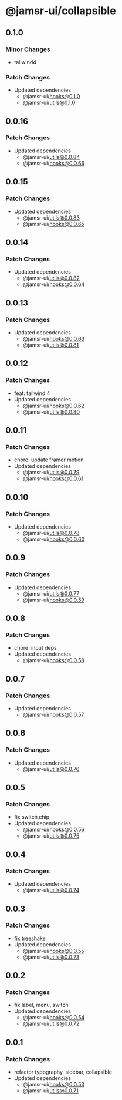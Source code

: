 # @jamsr-ui/collapsible

## 0.1.0

### Minor Changes

- tailwind4

### Patch Changes

- Updated dependencies
  - @jamsr-ui/hooks@0.1.0
  - @jamsr-ui/utils@0.1.0

## 0.0.16

### Patch Changes

- Updated dependencies
  - @jamsr-ui/utils@0.0.84
  - @jamsr-ui/hooks@0.0.66

## 0.0.15

### Patch Changes

- Updated dependencies
  - @jamsr-ui/utils@0.0.83
  - @jamsr-ui/hooks@0.0.65

## 0.0.14

### Patch Changes

- Updated dependencies
  - @jamsr-ui/utils@0.0.82
  - @jamsr-ui/hooks@0.0.64

## 0.0.13

### Patch Changes

- Updated dependencies
  - @jamsr-ui/hooks@0.0.63
  - @jamsr-ui/utils@0.0.81

## 0.0.12

### Patch Changes

- feat: tailwind 4
- Updated dependencies
  - @jamsr-ui/hooks@0.0.62
  - @jamsr-ui/utils@0.0.80

## 0.0.11

### Patch Changes

- chore: update framer motion
- Updated dependencies
  - @jamsr-ui/utils@0.0.79
  - @jamsr-ui/hooks@0.0.61

## 0.0.10

### Patch Changes

- Updated dependencies
  - @jamsr-ui/utils@0.0.78
  - @jamsr-ui/hooks@0.0.60

## 0.0.9

### Patch Changes

- Updated dependencies
  - @jamsr-ui/utils@0.0.77
  - @jamsr-ui/hooks@0.0.59

## 0.0.8

### Patch Changes

- chore: input deps
- Updated dependencies
  - @jamsr-ui/hooks@0.0.58

## 0.0.7

### Patch Changes

- Updated dependencies
  - @jamsr-ui/hooks@0.0.57

## 0.0.6

### Patch Changes

- Updated dependencies
  - @jamsr-ui/utils@0.0.76

## 0.0.5

### Patch Changes

- fix switch,chip
- Updated dependencies
  - @jamsr-ui/hooks@0.0.56
  - @jamsr-ui/utils@0.0.75

## 0.0.4

### Patch Changes

- Updated dependencies
  - @jamsr-ui/utils@0.0.74

## 0.0.3

### Patch Changes

- fix treeshake
- Updated dependencies
  - @jamsr-ui/hooks@0.0.55
  - @jamsr-ui/utils@0.0.73

## 0.0.2

### Patch Changes

- fix label, menu, switch
- Updated dependencies
  - @jamsr-ui/hooks@0.0.54
  - @jamsr-ui/utils@0.0.72

## 0.0.1

### Patch Changes

- refactor typography, sidebar, collapsible
- Updated dependencies
  - @jamsr-ui/hooks@0.0.53
  - @jamsr-ui/utils@0.0.71
